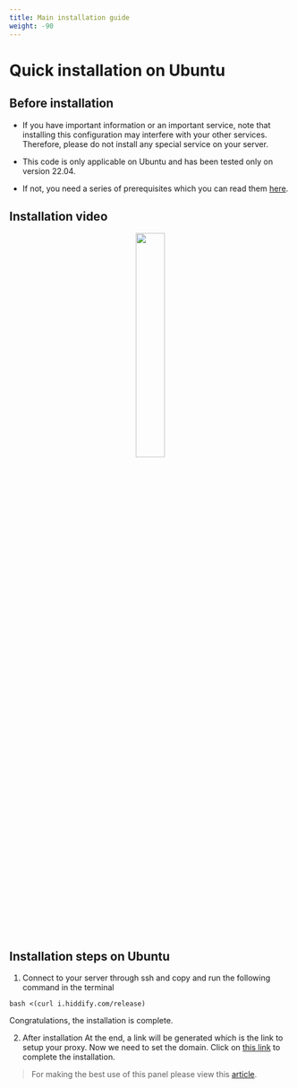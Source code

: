 ```yaml
---
title: Main installation guide
weight: -90
---
```



<div dir="ltr" markdown="1">

# Quick installation on Ubuntu

## Before installation

- If you have important information or an important service, note that installing this configuration may interfere with your other services. Therefore, please do not install any special service on your server.

- This code is only applicable on Ubuntu and has been tested only on version 22.04.


- If not, you need a series of prerequisites which you can read them [here](/manager/installation-and-setup/Installation-prerequisites/). 



## Installation video



<div align=center markdown=1>
<a href="https://www.youtube.com/watch?v=XSwCE35lqmU"><img width="32%" src="https://user-images.githubusercontent.com/125398461/235692699-f6cc0a42-3742-44d5-be20-783ac0e50fdc.png" /></a>

</div>

## Installation steps on Ubuntu
1. Connect to your server through ssh and copy and run the following command in the terminal

```
bash <(curl i.hiddify.com/release)
```

Congratulations, the installation is complete. 


2. After installation
At the end, a link will be generated which is the link to setup your proxy. Now we need to set the domain. Click on [this link](/manager/installation-and-setup/Guide-for-setting-up-the-domain-and-finalizing-the-installation/) to complete the installation.


> For making the best use of this panel please view this [article](/manager/configuration-and-advanced-settings/How-to-configure-Hiddify-panel-properly/).
